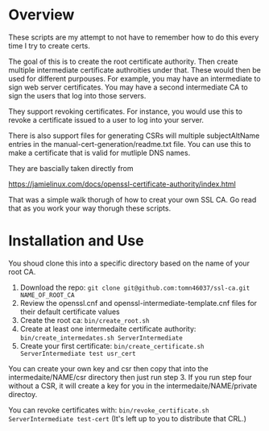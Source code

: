 # Overview

These scripts are my attempt to not have to remember how to do this every time I try to create certs.  

The goal of this is to create the root certificate authority.  Then create multiple intermediate certificate authroities under that.  These would then be used for different purpouses.  For example, you may have an intermediate to sign web server certificates.  You may have a second intermediate CA to sign the users that log into those servers.

They support revoking certificates.  For instance, you would use this to revoke a certificate issued to a user to log into your server.

There is also support files for generating CSRs will multiple subjectAltName entries in the manual-cert-generation/readme.txt file.  You can use this to make a certificate that is valid for mutliple DNS names.

They are bascially taken directly from

https://jamielinux.com/docs/openssl-certificate-authority/index.html

That was a simple walk thorugh of how to creat your own SSL CA.  Go read 
that as you work your way thorugh these scripts.

# Installation and Use

You shoud clone this into a specific directory based on the name of your root CA.

1. Download the repo: `git clone git@github.com:tomn46037/ssl-ca.git NAME_OF_ROOT_CA`
2. Review the openssl.cnf and openssl-intermediate-template.cnf files for their default certificate values
2. Create the root ca: `bin/create_root.sh`
3. Create at least one intermedaite certificate authority: `bin/create_intermedates.sh ServerIntermediate`
4. Create your first certificate:  `bin/create_certificate.sh ServerIntermediate test usr_cert`

You can create your own key and csr then copy that into the intermedaite/NAME/csr directory then just run step 3.  If you run step four without a CSR, it will create a key for you in the intermedaite/NAME/private directoy.

You can revoke certificates with: `bin/revoke_certificate.sh ServerIntermediate test-cert`  (It's left up to you to distribute that CRL.)

